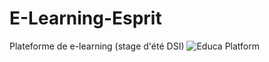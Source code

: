 # E-Learning-Esprit
Plateforme de e-learning (stage d'été DSI)
![Educa Platform](https://imgur.com/qQqaqVZ)
